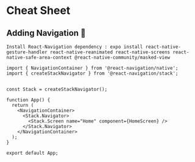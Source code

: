 # Cheat Sheet

## Adding Navigation 🏃

    Install React-Navigation dependency : expo install react-native-gesture-handler react-native-reanimated react-native-screens react-native-safe-area-context @react-native-community/masked-view
    
    import { NavigationContainer } from '@react-navigation/native';
    import { createStackNavigator } from '@react-navigation/stack';
    
    
    const Stack = createStackNavigator();

    function App() {
      return (
        <NavigationContainer>
          <Stack.Navigator>
            <Stack.Screen name="Home" component={HomeScreen} />
          </Stack.Navigator>
        </NavigationContainer>
      );
    }

    export default App;

    

